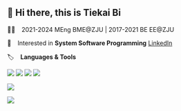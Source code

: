 ## 👋 Hi there, this is Tiekai Bi

🧑‍🎓 &ensp; 2021-2024 MEng BME@ZJU | 2017-2021 BE EE@ZJU

📖 &ensp; Interested in **System Software Programming** [LinkedIn](https://www.linkedin.com/in/tiekai-bi-98b828250/)

🏷️ &ensp; **Languages & Tools**
<p></p>
<span > <img src="https://img.shields.io/badge/-C-pink?style=flat-square&logo=c&logoColor=white" /> <img src="https://img.shields.io/badge/-C++-E34F26?style=flat-square&logo=cplusplus&logoColor=white" />  <img src="https://img.shields.io/badge/-Python-oringe?style=flat-square&logo=python" /> <img src="https://img.shields.io/badge/-Rust-red?style=flat-square&logo=rust" />  </span>
<p></p>

<a href="https://github.com/anuraghazra/github-readme-stats">
  <img align="center" src="https://github-readme-stats.vercel.app/api/top-langs/?username=vc-zju&layout=compact" />
</a>
<p></p>
<a href="https://github.com/anuraghazra/github-readme-stats">
  <img align="center" src="https://github-readme-stats.vercel.app/api?username=vc-zju&show_icons=true&theme=merko" />
</a>

<p></p>

<!--
**vc-zju/vc-zju** is a ✨ _special_ ✨ repository because its `README.md` (this file) appears on your GitHub profile.

Here are some ideas to get you started:

- 🔭 I’m currently working on ...
- 🌱 I’m currently learning ...
- 👯 I’m looking to collaborate on ...
- 🤔 I’m looking for help with ...
- 💬 Ask me about ...
- 📫 How to reach me: ...
- 😄 Pronouns: ...
- ⚡ Fun fact: ...
-->


